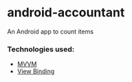 # android-accountant
An Android app to count items


### Technologies used: ###
- [MVVM](https://developer.android.com/topic/libraries/architecture/viewmodel)
- [View Binding](https://developer.android.com/topic/libraries/view-binding)
